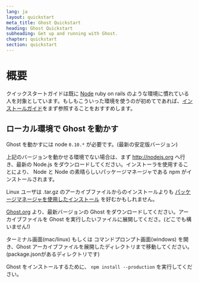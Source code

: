 ```yaml
---
lang: ja
layout: quickstart
meta_title: Ghost Quickstart
heading: Ghost Quickstart
subheading: Get up and running with Ghost.
chapter: quickstart
section: quickstart
---
```


# 概要 <a id="overview"></a>

クイックスタートガイドは既に [Node](http://nodejs.org) ruby on rails のような環境に慣れている人を対象としています。もしもこういった環境を使うのが初めてであれば、[インストールガイド](/installation.html)をまず参照することをおすすめします。

## ローカル環境で Ghost を動かす <a id="ghost-local"></a>

Ghost を動かすには node `0.10.*` が必要です。(最新の安定版バージョン)

上記のバージョンを動かせる環境でない場合は、まず <http://nodejs.org> へ行き、最新の Node.js をダウンロードしてください。インストーラを使用することにより、 Node と Node の素晴らしいパッケージマネージャである npm がインストールされます。

Linux ユーザは .tar.gz のアーカイブファイルからのインストールよりも [パッケージマネージャを使用したインストール](https://github.com/joyent/node/wiki/Installing-Node.js-via-package-manager) を好むかもしれません。

[Ghost.org](http://ghost.org) より、最新バージョンの Ghost をダウンロードしてください。アーカイブファイルを Ghost を実行したいファイルに展開してくださ。(どこでも構いません!)

ターミナル画面(mac/linux) もしくは コマンドプロンプト画面(windows) を開き、Ghost アーカイブファイルを展開したディレクトリまで移動してください。(package.jsonがあるディレクトリです)

Ghost をインストールするために、 `npm install --production` を実行してください。

<!--<h2 id="customise">Ghost の設定とカスタマイズ</h2>

<h2 id="ghost-deploy">Ghost のデプロイ</h2>

<ol>
    <li>ターミナル画面 もしくは コマンドプロンプト画面で、<code>npm start</code> とタイプしてください。</li>
    <li><p>こうすることで、あなたの Ghost blog が動きます。<a href="http://localhost:2368/">http://localhost:2368/</a>へアクセスして確認してみてください。</p></li>
</ol>
-->
